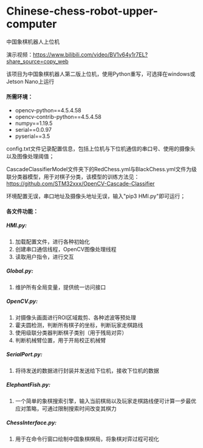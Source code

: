 # Chinese-chess-robot-upper-computer
中国象棋机器人上位机

演示视频：https://www.bilibili.com/video/BV1v64y1r7EL?share_source=copy_web

该项目为中国象棋机器人第二版上位机，使用Python重写，可选择在windows或Jetson Nano上运行

#### 所需环境：

- opencv-python==4.5.4.58
- opencv-contrib-python==4.5.4.58
- numpy==1.19.5
- serial==0.0.97
- pyserial==3.5


config.txt文件记录配置信息，包括上位机与下位机通信的串口号、使用的摄像头以及图像处理阈值；

CascadeClassifierModel文件夹下的RedChess.yml与BlackChess.yml文件为级联分类器模型，用于对棋子分类，该模型的训练方法见：https://github.com/STM32xxx/OpenCV-Cascade-Classifier

环境配置无误，串口地址及摄像头地址无误，输入"pip3 HMI.py"即可运行；



#### 各文件功能：

##### HMI.py:

1. 加载配置文件，进行各种初始化
2. 创建串口通信线程，OpenCV图像处理线程
3. 读取用户指令，进行交互

##### Global.py:

1. 维护所有全局变量，提供统一访问接口

##### OpenCV.py:

1. 对摄像头画面进行ROI区域裁剪、各种滤波等预处理
2. 霍夫圆检测，判断所有棋子的坐标，判断玩家走棋路线
3. 使用级联分类器判断棋子类别（用于残局对弈）
4. 判断机械臂位置，用于开局校正机械臂

##### SerialPort.py:

1. 将待发送的数据进行封装并发送给下位机，接收下位机的数据

##### ElephantFish.py:

1. 一个简单的象棋搜索引擎，输入当前棋局以及玩家走棋路线便可计算一步最优应对策略，可通过限制搜索时间改变其棋力

##### ChessInterface.py:

1. 用于在命令行窗口绘制中国象棋棋局，将象棋对弈过程可视化
